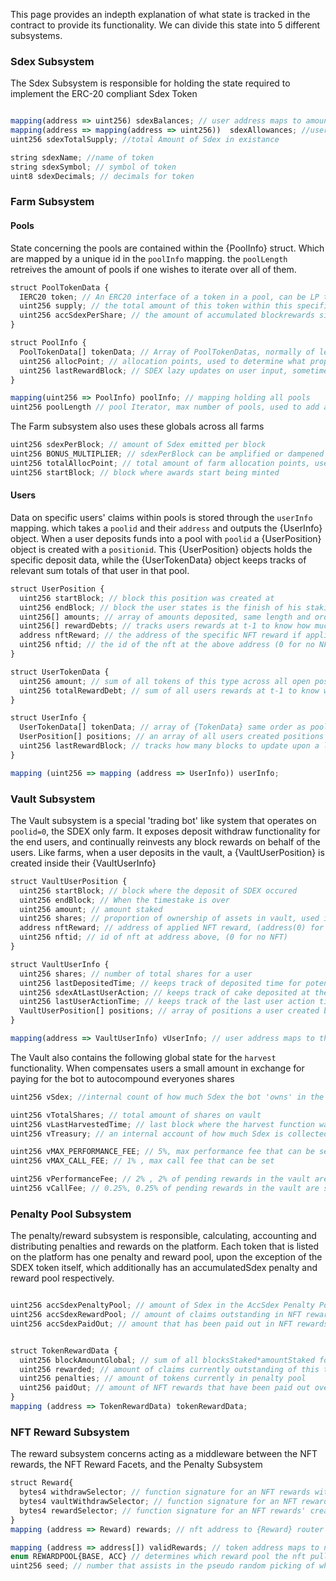 This page provides an indepth explanation of what state is tracked in the contract to provide its functionality.  We can divide this state into 5 different subsystems.
### Sdex Subsystem
The Sdex Subsystem is responsible for holding the state required to implement the ERC-20 compliant Sdex Token
```js

mapping(address => uint256) sdexBalances; // user address maps to amount of Sdex owned
mapping(address => mapping(address => uint256))  sdexAllowances; //user address allows other address the spending of amount
uint256 sdexTotalSupply; //total Amount of Sdex in existance

string sdexName; //name of token
string sdexSymbol; // symbol of token
uint8 sdexDecimals; // decimals for token

```
### Farm Subsystem
#### Pools
State concerning the pools are contained within the {PoolInfo} struct. Which are mapped by a unique id in the `poolInfo` mapping. the `poolLength` retreives the amount of pools if one wishes to iterate over all of them.
```js
struct PoolTokenData {
  IERC20 token; // An ERC20 interface of a token in a pool, can be LP tokens, Sdex, stables or others
  uint256 supply; // the total amount of this token within this specific pool
  uint256 accSdexPerShare; // the amount of accumulated blockrewards since the pools birth per unit supply
}

struct PoolInfo {
  PoolTokenData[] tokenData; // Array of PoolTokenDatas, normally of length 1, or 2, but can be many
  uint256 allocPoint; // allocation points, used to determine what proportion of block rewards this pool gets per block
  uint256 lastRewardBlock; // SDEX lazy updates on user input, sometimes many block go by before update, used to catch up state
}

mapping(uint256 => PoolInfo) poolInfo; // mapping holding all pools
uint256 poolLength // pool Iterator, max number of pools, used to add another and find an iterator over all pools
```
The Farm subsystem also uses these globals across all farms
```js
uint256 sdexPerBlock; // amount of Sdex emitted per block
uint256 BONUS_MULTIPLIER; // sdexPerBlock can be amplified or dampened temporaily by toggling this
uint256 totalAllocPoint; // total amount of farm allocation points, used in determining what proportion of sdex per block a farm receives
uint256 startBlock; // block where awards start being minted
```
#### Users
Data on specific users' claims within pools is stored through the `userInfo` mapping.  which takes a `poolid` and their `address` and outputs the {UserInfo} object. When a user deposits funds into a pool with `poolid` a {UserPosition} object is created with a `positionid`.  This {UserPosition} objects holds the specific deposit data, while the {UserTokenData} object keeps tracks of relevant sum totals of that user in that pool.
```js
struct UserPosition {
  uint256 startBlock; // block this position was created at
  uint256 endBlock; // block the user states is the finish of his staking period
  uint256[] amounts; // array of amounts deposited, same length and order as the pools `tokenData`
  uint256[] rewardDebts; // tracks users rewards at t-1 to know how much to give next
  address nftReward; // the address of the specific NFT reward if applied (address(0)) is no NFT
  uint256 nftid; // the id of the nft at the above address (0 for no NFT)
}

struct UserTokenData {
  uint256 amount; // sum of all tokens of this type across all open positions
  uint256 totalRewardDebt; // sum of all users rewards at t-1 to know what to give next
}

struct UserInfo {
  UserTokenData[] tokenData; // array of {TokenData} same order as pools tokenData
  UserPosition[] positions; // an array of all users created positions in this pool
  uint256 lastRewardBlock; // tracks how many blocks to update upon a lazy update initiated by user
}

mapping (uint256 => mapping (address => UserInfo)) userInfo; 
```

### Vault Subsystem
The Vault subsystem is a special 'trading bot' like system that operates on `poolid=0`, the SDEX only farm. It exposes deposit withdraw functionality for the end users, and continually reinvests any block rewards on behalf of the users. Like farms, when a user deposits in the vault, a {VaultUserPosition} is created inside their {VaultUserInfo}
```js
struct VaultUserPosition {
  uint256 startBlock; // block where the deposit of SDEX occured
  uint256 endBlock; // When the timestake is over
  uint256 amount; // amount staked
  uint256 shares; // proportion of ownership of assets in vault, used in calcs as Sdex is compounding
  address nftReward; // address of applied NFT reward, (address(0) for no NFT)
  uint256 nftid; // id of nft at address above, (0 for no NFT)
}

struct VaultUserInfo {
  uint256 shares; // number of total shares for a user
  uint256 lastDepositedTime; // keeps track of deposited time for potential penalty
  uint256 sdexAtLastUserAction; // keeps track of cake deposited at the last user action
  uint256 lastUserActionTime; // keeps track of the last user action time
  VaultUserPosition[] positions; // array of positions a user created by depositing
}

mapping(address => VaultUserInfo) vUserInfo; // user address maps to the {VaultUserInfo} object
```
The Vault also contains the following global state for the `harvest` functionality.  When compensates users a small amount in exchange for paying for the bot to autocompound everyones shares
```js
uint256 vSdex; //internal count of how much Sdex the bot 'owns' in the diamond

uint256 vTotalShares; // total amount of shares on vault
uint256 vLastHarvestedTime; // last block where the harvest function was executed
uint256 vTreasury; // an internal account of how much Sdex is collected by the perforance fee

uint256 vMAX_PERFORMANCE_FEE; // 5%, max performance fee that can be set
uint256 vMAX_CALL_FEE; // 1% , max call fee that can be set

uint256 vPerformanceFee; // 2% , 2% of pending rewards in the vault are sent to treasury on harvest execution
uint256 vCallFee; // 0.25%, 0.25% of pending rewards in the vault are sent to harvester
```
### Penalty Pool Subsystem
The penalty/reward subsystem is responsible, calculating, accounting and distributing penalties and rewards on the platform.  Each token that is listed on the platform has one penalty and reward pool, upon the exception of the SDEX token itself, which additionally has an accumulatedSdex penalty and reward pool respectively.  
```js

uint256 accSdexPenaltyPool; // amount of Sdex in the AccSdex Penalty Pool
uint256 accSdexRewardPool; // amount of claims outstanding in NFT rewards
uint256 accSdexPaidOut; // amount that has been paid out in NFT rewards


struct TokenRewardData {
  uint256 blockAmountGlobal; // sum of all blocksStaked*amountStaked for all positions in this token, used to calc amount received from penalty pool
  uint256 rewarded; // amount of claims currently outstanding of this token in NFT rewards
  uint256 penalties; // amount of tokens currently in penalty pool
  uint256 paidOut; // amount of NFT rewards that have been paid out over all time
}
mapping (address => TokenRewardData) tokenRewardData;
```


### NFT Reward Subsystem
The reward subsystem concerns acting as a middleware between the NFT rewards, the NFT Reward Facets,  and the Penalty Subsystem
```js
struct Reward{
  bytes4 withdrawSelector; // function signature for an NFT rewards withdraw function
  bytes4 vaultWithdrawSelector; // function signature for an NFT rewards vault withdraw selector
  bytes4 rewardSelector; // function signature for an NFT rewards' create reward selector
}
mapping (address => Reward) rewards; // nft address to {Reward} router struct

mapping (address => address[]) validRewards; // token address maps to nft addresses that can be minted for it
enum REWARDPOOL{BASE, ACC} // determines which reward pool the nft pulls its underlying value from
uint256 seed; // number that assists in the pseudo random picking of which nft to mint for reward


